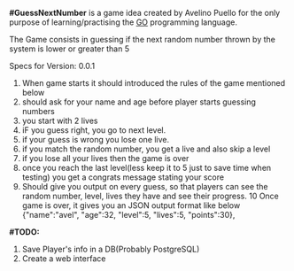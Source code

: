 **#GuessNextNumber**
 is a game idea created by Avelino Puello for the only purpose of learning/practising the [GO](https://golang.org/) programming language.

The Game consists in guessing if the next random number thrown by the system is lower or greater than 5


Specs for Version: 0.0.1

1. When game starts it should introduced the rules of the game mentioned below
2. should ask for your name and age before player starts guessing numbers 
3. you start with 2 lives
4. iF you guess right, you go to next level.
5. if your guess is wrong you lose one live.
6. if you match the random number, you get a live and also skip a level
7. if you lose all your lives then the game is over
8. once you reach the last level(less keep it to 5 just to save time when testing) you get a congrats message stating your score
9. Should give you output on every guess, so that players can see the random number, level, lives they have and see their progress.
10 Once game is over, it gives you an JSON output format like below
	{"name":"avel", "age":32, "level":5, "lives":5, "points":30},
		


**#TODO:**

1. Save Player's info in a DB(Probably PostgreSQL)
2. Create a web interface
